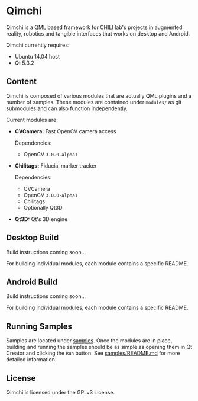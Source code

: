 Qimchi
======

Qimchi is a QML based framework for CHILI lab's projects in augmented reality, robotics and tangible interfaces that works on desktop and Android.

Qimchi currently requires:

- Ubuntu 14.04 host
- Qt 5.3.2

Content
-------

Qimchi is composed of various modules that are actually QML plugins and a number of samples. These modules are contained under `modules/` as git submodules and can also function independently.

Current modules are:

- **CVCamera:** Fast OpenCV camera access

  Dependencies:

  - OpenCV `3.0.0-alpha1`

- **Chilitags:** Fiducial marker tracker

  Dependencies:

  - CVCamera
  - OpenCV `3.0.0-alpha1`
  - Chilitags
  - Optionally Qt3D

- **Qt3D:** Qt's 3D engine

Desktop Build
-------------



Build instructions coming soon...

For building individual modules, each module contains a specific README.

Android Build
-------------

Build instructions coming soon...

For building individual modules, each module contains a specific README.

Running Samples
---------------

Samples are located under [samples](samples). Once the modules are in place, building and running the samples should be as simple as opening them in Qt Creator and clicking the `Run` button. See [samples/README.md](samples/README.md) for more detailed information.

License
-------
Qimchi is licensed under the GPLv3 License.

